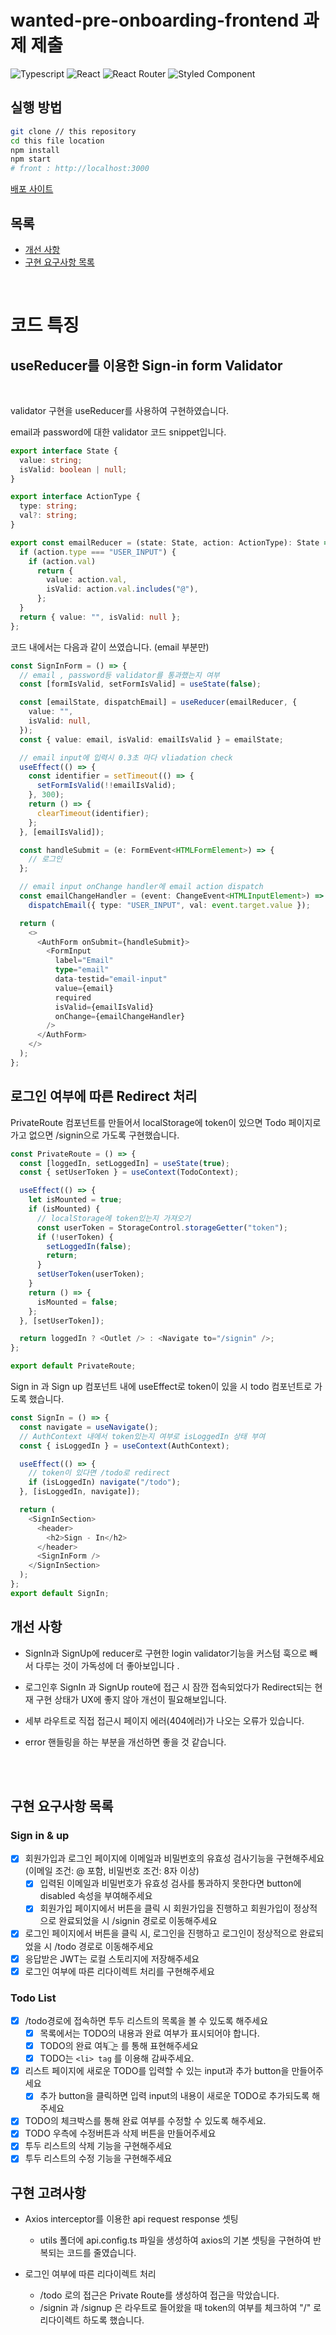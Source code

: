 # wanted-pre-onboarding-frontend 과제 제출

<p>
<img alt="Typescript" src="https://img.shields.io/badge/Typescript-v4.9.4-3178C6?style=plastic&logoColor=white%22/%3E"/>
<img alt="React" src="https://img.shields.io/badge/React-v18.2.0-61DAFB?style=plastic&logo=react&logoColor=white"/>
<img alt="React Router" src="https://img.shields.io/badge/React Router-v6.8.0-CA4245?style=plastic&logo=reactrouter&logoColor=white"/>
<img alt="Styled Component" src="https://img.shields.io/badge/Styled Component-v5.3.6-DB7093?style=plastic&logo=styledcomponents&logoColor=white"/>
</p>

## 실행 방법

```sh
git clone // this repository
cd this file location
npm install
npm start
# front : http://localhost:3000
```

[배포 사이트](https://michoball.github.io/wanted-pre-onboarding-frontend)

## 목록

- [개선 사항](#개선-사항)<br/>
- [구현 요구사항 목록](#구현-요구사항-목록)<br/>

</br>

# 코드 특징

## useReducer를 이용한 Sign-in form Validator

</br>

validator 구현을 useReducer를 사용하여 구현하였습니다. </br>

email과 password에 대한 validator 코드 snippet입니다.

```typescript
export interface State {
  value: string;
  isValid: boolean | null;
}

export interface ActionType {
  type: string;
  val?: string;
}

export const emailReducer = (state: State, action: ActionType): State => {
  if (action.type === "USER_INPUT") {
    if (action.val)
      return {
        value: action.val,
        isValid: action.val.includes("@"),
      };
  }
  return { value: "", isValid: null };
};
```

코드 내에서는 다음과 같이 쓰였습니다. (email 부분만)

```typescript
const SignInForm = () => {
  // email , password등 validator를 통과했는지 여부
  const [formIsValid, setFormIsValid] = useState(false);

  const [emailState, dispatchEmail] = useReducer(emailReducer, {
    value: "",
    isValid: null,
  });
  const { value: email, isValid: emailIsValid } = emailState;

  // email input에 입력시 0.3초 마다 vliadation check
  useEffect(() => {
    const identifier = setTimeout(() => {
      setFormIsValid(!!emailIsValid);
    }, 300);
    return () => {
      clearTimeout(identifier);
    };
  }, [emailIsValid]);

  const handleSubmit = (e: FormEvent<HTMLFormElement>) => {
    // 로그인
  };

  // email input onChange handler에 email action dispatch
  const emailChangeHandler = (event: ChangeEvent<HTMLInputElement>) =>
    dispatchEmail({ type: "USER_INPUT", val: event.target.value });

  return (
    <>
      <AuthForm onSubmit={handleSubmit}>
        <FormInput
          label="Email"
          type="email"
          data-testid="email-input"
          value={email}
          required
          isValid={emailIsValid}
          onChange={emailChangeHandler}
        />
      </AuthForm>
    </>
  );
};
```

## 로그인 여부에 따른 Redirect 처리

PrivateRoute 컴포넌트를 만들어서 localStorage에 token이 있으면 Todo 페이지로 가고 없으면 /signin으로 가도록 구현했습니다.

```typescript
const PrivateRoute = () => {
  const [loggedIn, setLoggedIn] = useState(true);
  const { setUserToken } = useContext(TodoContext);

  useEffect(() => {
    let isMounted = true;
    if (isMounted) {
      // localStorage에 token있는지 가져오기
      const userToken = StorageControl.storageGetter("token");
      if (!userToken) {
        setLoggedIn(false);
        return;
      }
      setUserToken(userToken);
    }
    return () => {
      isMounted = false;
    };
  }, [setUserToken]);

  return loggedIn ? <Outlet /> : <Navigate to="/signin" />;
};

export default PrivateRoute;
```

Sign in 과 Sign up 컴포넌트 내에 useEffect로 token이 있을 시 todo 컴포넌트로 가도록 했습니다.

```typescript
const SignIn = () => {
  const navigate = useNavigate();
  // AuthContext 내에서 token있는지 여부로 isLoggedIn 상태 부여
  const { isLoggedIn } = useContext(AuthContext);

  useEffect(() => {
    // token이 있다면 /todo로 redirect
    if (isLoggedIn) navigate("/todo");
  }, [isLoggedIn, navigate]);

  return (
    <SignInSection>
      <header>
        <h2>Sign - In</h2>
      </header>
      <SignInForm />
    </SignInSection>
  );
};
export default SignIn;
```

## 개선 사항

- SignIn과 SignUp에 reducer로 구현한 login validator기능을 커스텀 훅으로 빼서 다루는 것이 가독성에 더 좋아보입니다 .

- 로그인후 SignIn 과 SignUp route에 접근 시 잠깐 접속되었다가 Redirect되는 현재 구현 상태가 UX에 좋지 않아 개선이 필요해보입니다.

- 세부 라우트로 직접 접근시 페이지 에러(404에러)가 나오는 오류가 있습니다.

- error 핸들링을 하는 부분을 개선하면 좋을 것 같습니다.

</br>
</br>

## 구현 요구사항 목록

### Sign in & up

- [x] 회원가입과 로그인 페이지에 이메일과 비밀번호의 유효성 검사기능을 구현해주세요 (이메일 조건: @ 포함, 비밀번호 조건: 8자 이상)
  - [x] 입력된 이메일과 비밀번호가 유효성 검사를 통과하지 못한다면 button에 disabled 속성을 부여해주세요
  - [x] 회원가입 페이지에서 버튼을 클릭 시 회원가입을 진행하고 회원가입이 정상적으로 완료되었을 시 /signin 경로로 이동해주세요
- [x] 로그인 페이지에서 버튼을 클릭 시, 로그인을 진행하고 로그인이 정상적으로 완료되었을 시 /todo 경로로 이동해주세요
- [x] 응답받은 JWT는 로컬 스토리지에 저장해주세요
- [x] 로그인 여부에 따른 리다이렉트 처리를 구현해주세요

### Todo List

- [x] /todo경로에 접속하면 투두 리스트의 목록을 볼 수 있도록 해주세요
  - [x] 목록에서는 TODO의 내용과 완료 여부가 표시되어야 합니다.
  - [x] TODO의 완료 여부는 <input type="checkbox" />를 통해 표현해주세요
  - [x] TODO는 `<li> tag` 를 이용해 감싸주세요.
- [x] 리스트 페이지에 새로운 TODO를 입력할 수 있는 input과 추가 button을 만들어주세요
  - [x] 추가 button을 클릭하면 입력 input의 내용이 새로운 TODO로 추가되도록 해주세요
- [x] TODO의 체크박스를 통해 완료 여부를 수정할 수 있도록 해주세요.
- [x] TODO 우측에 수정버튼과 삭제 버튼을 만들어주세요
- [x] 투두 리스트의 삭제 기능을 구현해주세요
- [x] 투두 리스트의 수정 기능을 구현해주세요

## 구현 고려사항

- Axios interceptor를 이용한 api request response 셋팅

  - utils 폴더에 api.config.ts 파일을 생성하여 axios의 기본 셋팅을 구현하여 반복되는 코드를 줄였습니다.

- 로그인 여부에 따른 리다이렉트 처리

  - /todo 로의 접근은 Private Route를 생성하여 접근을 막았습니다.
  - /signin 과 /signup 은 라우트로 들어왔을 때 token의 여부를 체크하여 "/" 로 리다이렉트 하도록 했습니다.
